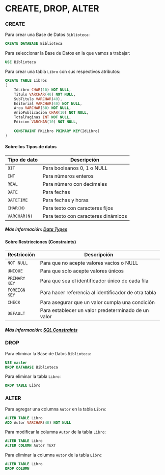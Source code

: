 # CREATE, DROP, ALTER

### CREATE
Para crear una Base de Datos `Biblioteca`:
``` SQL
CREATE DATABASE Biblioteca
```
Para seleccionar la Base de Datos en la que vamos a trabajar:
``` SQL
USE Biblioteca
```
Para crear una tabla `Libro` con sus respectivos atributos:
``` SQL
CREATE TABLE Libros
(
	IdLibro CHAR(10) NOT NULL,
	Titulo VARCHAR(40) NOT NULL,
	SubTitulo VARCHAR(40),
	Editorial VARCHAR(40) NOT NULL,
	Area VARCHAR(30) NOT NULL,
	AnioPublicacion CHAR(10) NOT NULL,
	TotalPaginas INT NOT NULL,
	Edicion VARCHAR(10) NOT NULL,
  
	CONSTRAINT PKLibro PRIMARY KEY(IdLibro)
)
```
#### Sobre los Tipos de datos 
| Tipo de dato | Descripción |
| --- | --- |
| `BIT`| Para booleanos 0, 1 o NULL |
| `INT`| Para números enteros |
| `REAL`| Para número con decimales |
| `DATE`| Para fechas |
| `DATETIME`| Para fechas y horas |
| `CHAR(N)`| Para texto con caracteres fijos |
| `VARCHAR(N)`| Para texto con caracteres dinámicos |
##### Más información: [Data Types](https://docs.microsoft.com/en-us/sql/t-sql/data-types/data-types-transact-sql?view=sql-server-ver15)

#### Sobre Restricciones (Constraints)
| Restricción | Descripción |
| --- | --- |
| `NOT NULL`| Para que no acepte valores vacios o NULL |
| `UNIQUE`| Para que solo acepte valores únicos |
| `PRIMARY KEY`| Para que sea el identificador único de cada fila |
| `FOREIGN KEY`| Para hacer referencia al identificador de otra tabla |
| `CHECK`| Para asegurar que un valor cumpla una condición |
| `DEFAULT`| Para establecer un valor predeterminado de un valor |
##### Más información: [SQL Constraints](https://www.w3schools.com/sql/sql_constraints.asp)

### DROP
Para eliminar la Base de Datos `Biblioteca`:
``` SQL
USE master
DROP DATABASE Biblioteca
```
Para eliminar la tabla `Libro`:
``` SQL
DROP TABLE Libro
```

### ALTER
Para agregar una columna `Autor` en la tabla `Libro`:
``` SQL
ALTER TABLE Libro
ADD Autor VARCHAR(40) NOT NULL
```
Para modificar la columna `Autor` de la tabla `Libro`:
``` SQL
ALTER TABLE Libro
ALTER COLUMN Autor TEXT
```
Para eliminar la columna `Autor` de la tabla `Libro`:
``` SQL
ALTER TABLE Libro
DROP COLUMN
```

